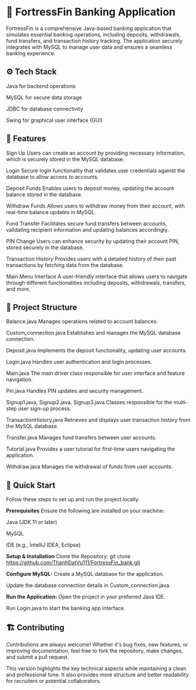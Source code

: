 # 🏦 FortressFin Banking Application
FortressFin is a comprehensive Java-based banking application that simulates essential banking operations, including deposits, withdrawals, fund transfers, and transaction history tracking. The application securely integrates with MySQL to manage user data and ensures a seamless banking experience.

## ⚙️ Tech Stack
Java for backend operations

MySQL for secure data storage

JDBC for database connectivity

Swing for graphical user interface (GUI)

## 🔋 Features
Sign Up
Users can create an account by providing necessary information, which is securely stored in the MySQL database.

Login
Secure login functionality that validates user credentials against the database to allow access to accounts.

Deposit Funds
Enables users to deposit money, updating the account balance stored in the database.

Withdraw Funds
Allows users to withdraw money from their account, with real-time balance updates in MySQL.

Fund Transfer
Facilitates secure fund transfers between accounts, validating recipient information and updating balances accordingly.

PIN Change
Users can enhance security by updating their account PIN, stored securely in the database.

Transaction History
Provides users with a detailed history of their past transactions by fetching data from the database.

Main Menu Interface
A user-friendly interface that allows users to navigate through different functionalities including deposits, withdrawals, transfers, and more.

## 📂 Project Structure
Balance.java
Manages operations related to account balances.

Custom_connection.java
Establishes and manages the MySQL database connection.

Deposit.java
Implements the deposit functionality, updating user accounts.

Login.java
Handles user authentication and login processes.

Main.java
The main driver class responsible for user interface and feature navigation.

Pin.java
Handles PIN updates and security management.

Signup1.java, Signup2.java, Signup3.java
Classes responsible for the multi-step user sign-up process.

TransactionHistory.java
Retrieves and displays user transaction history from the MySQL database.

Transfer.java
Manages fund transfers between user accounts.

Tutorial.java
Provides a user tutorial for first-time users navigating the application.

Withdraw.java
Manages the withdrawal of funds from user accounts.

## 🚀 Quick Start
Follow these steps to set up and run the project locally.

**Prerequisites**
Ensure the following are installed on your machine:

Java (JDK 11 or later)

MySQL

IDE (e.g., IntelliJ IDEA, Eclipse)

**Setup & Installation**
Clone the Repository:
git clone https://github.com/ThanhDatVu111/FortressFin_bank.git


**Configure MySQL:**
Create a MySQL database for the application.

Update the database connection details in Custom_connection.java.

**Run the Application:**
Open the project in your preferred Java IDE.

Run Login.java to start the banking app interface.

## 🏗️ Contributing
Contributions are always welcome! Whether it's bug fixes, new features, or improving documentation, feel free to fork the repository, make changes, and submit a pull request.

This version highlights the key technical aspects while maintaining a clean and professional tone. It also provides more structure and better readability for recruiters or potential collaborators.
